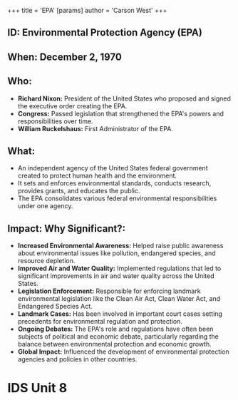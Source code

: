 +++
 title = 'EPA'
[params]
	author = 'Carson West'
+++
## ID: Environmental Protection Agency (EPA)

## When: December 2, 1970

## Who:
*   **Richard Nixon:** President of the United States who proposed and signed the executive order creating the EPA.
*   **Congress:** Passed legislation that strengthened the EPA's powers and responsibilities over time.
*   **William Ruckelshaus:** First Administrator of the EPA.

## What:
*   An independent agency of the United States federal government created to protect human health and the environment.
*   It sets and enforces environmental standards, conducts research, provides grants, and educates the public.
*   The EPA consolidates various federal environmental responsibilities under one agency.

## Impact: Why Significant?:
*   **Increased Environmental Awareness:** Helped raise public awareness about environmental issues like pollution, endangered species, and resource depletion.
*   **Improved Air and Water Quality:** Implemented regulations that led to significant improvements in air and water quality across the United States.
*   **Legislation Enforcement:** Responsible for enforcing landmark environmental legislation like the Clean Air Act, Clean Water Act, and Endangered Species Act.
*   **Landmark Cases:** Has been involved in important court cases setting precedents for environmental regulation and protection.
*   **Ongoing Debates:** The EPA's role and regulations have often been subjects of political and economic debate, particularly regarding the balance between environmental protection and economic growth.
*   **Global Impact:** Influenced the development of environmental protection agencies and policies in other countries.

# IDS Unit 8